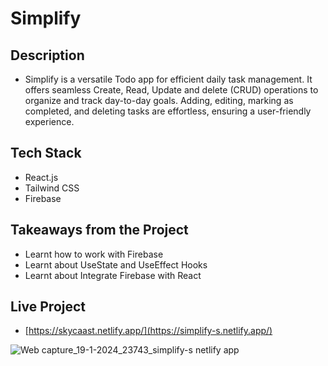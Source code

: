 # Simplify

## Description
- Simplify is a versatile Todo app for efficient daily task management. It offers seamless Create, Read, Update and delete (CRUD) operations to organize and track day-to-day goals. Adding, editing, marking as completed, and deleting tasks are effortless, ensuring a user-friendly experience.
## Tech Stack
- React.js
- Tailwind CSS
- Firebase

## Takeaways from the Project
- Learnt how to work with Firebase
- Learnt about UseState and UseEffect Hooks
- Learnt about Integrate Firebase with React

## Live Project
- [https://skycaast.netlify.app/](https://simplify-s.netlify.app/)

![Web capture_19-1-2024_23743_simplify-s netlify app](https://github.com/shubhankar-shandilya-india/Simplify/assets/78155393/762ef79d-8c4b-4603-b6fc-cf63c217be6e)
